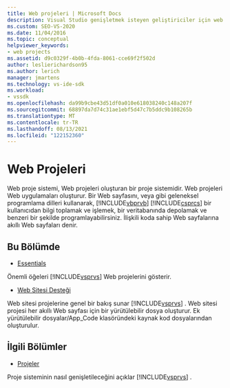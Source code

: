 ```yaml
---
title: Web projeleri | Microsoft Docs
description: Visual Studio genişletmek isteyen geliştiriciler için web projesi sisteminin Visual Studio ' de nasıl çalıştığı hakkında iç ayrıntıları öğrenin.
ms.custom: SEO-VS-2020
ms.date: 11/04/2016
ms.topic: conceptual
helpviewer_keywords:
- web projects
ms.assetid: d9c0329f-4b0b-4fda-8061-cce69f2f502d
author: leslierichardson95
ms.author: lerich
manager: jmartens
ms.technology: vs-ide-sdk
ms.workload:
- vssdk
ms.openlocfilehash: da99b9cbe43d51df0a010e618038240c148a207f
ms.sourcegitcommit: 68897da7d74c31ae1ebf5d47c7b5ddc9b108265b
ms.translationtype: MT
ms.contentlocale: tr-TR
ms.lasthandoff: 08/13/2021
ms.locfileid: "122152360"
---
```

# <a name="web-projects"></a>Web Projeleri
Web proje sistemi, Web projeleri oluşturan bir proje sistemidir. Web projeleri Web uygulamaları oluşturur. Bir Web sayfasını, veya gibi geleneksel programlama dilleri kullanarak, [!INCLUDE[vbprvb](../../code-quality/includes/vbprvb_md.md)] [!INCLUDE[csprcs](../../data-tools/includes/csprcs_md.md)] bir kullanıcıdan bilgi toplamak ve işlemek, bir veritabanında depolamak ve benzeri bir şekilde programlayabilirsiniz. İlişkili koda sahip Web sayfalarına akıllı Web sayfaları denir.

## <a name="in-this-section"></a>Bu Bölümde
- [Essentials](../../extensibility/internals/web-project-essentials.md)

 Önemli öğeleri [!INCLUDE[vsprvs](../../code-quality/includes/vsprvs_md.md)] Web projelerini gösterir.

- [Web Sitesi Desteği](../../extensibility/internals/web-site-support.md)

 Web sitesi projelerine genel bir bakış sunar [!INCLUDE[vsprvs](../../code-quality/includes/vsprvs_md.md)] . Web sitesi projesi her akıllı Web sayfası için bir yürütülebilir dosya oluşturur. Ek yürütülebilir dosyalar/App_Code klasöründeki kaynak kod dosyalarından oluşturulur.

## <a name="related-sections"></a>İlgili Bölümler
- [Projeler](../../extensibility/internals/projects.md)

 Proje sisteminin nasıl genişletileceğini açıklar [!INCLUDE[vsprvs](../../code-quality/includes/vsprvs_md.md)] .
